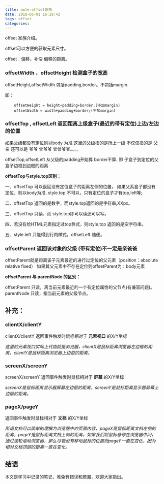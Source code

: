 ```yaml
---
title: note-offset家族
date: 2018-06-01 16:29:42
tags: offset
categories:
---
```


offset 家族介绍。

offset可以方便的获取元素尺寸。

<!--more-->

offset：偏移，补偿  偏移的距离。

### offsetWidth ，offsetHeight  检测盒子的宽高

offsetHeight,offsetWidth 包括padding,border。不包括margin.

即：
```
    offsetHeight = height+padding+border;(不加margin)  
    offsetWidth = width+padding+border;(不加margin)  
```


### offsetTop , offsetLeft   返回距离上级盒子(最近的带有定位)上边/左边的位置

如果父级都没有定位则以body 为准
这里的父级指的是所上一级 不仅仅指的是 父亲 还可以是 爷爷 曾爷爷 曾曾爷爷。。。。

offsetTop,offsetLeft 从父级的padding开始算 border不算.
即 子盒子到定位的父盒子边框到边框的距离

**offsetTop与style.top区别：**

一、offsetTop 可以返回没有定位盒子的距离左侧的位置，
    如果父系盒子都没有定位，则以body为准.
    style.top 不可以，只有定位的盒子才有top,left等;

二、offsetTop  返回的是数字，而style.top返回的是字符串,XXpx。

三、offsetTop 只读，而 style.top即可以读还可以写。

四、若没有给HTML元素指定过top样式，则style.top 返回的是空字符串。

五、style.left 只能得到行内样式，offsetLeft 随便。


### offsetParent  返回该对象的父级 (带有定位)不一定是亲爸爸

offsetParent就是距离该子元素最近的进行过定位的父元素（position：absolute  relative fixed）
如果其父元素中不存在定位则offsetParent为：body元素

**offsetParent 与 parentNode 的区别：**

offsetParent 只读，离当前元素最近的一个有定位属性的父节点(有兼容问题)。
parentNode 只读，指当前元素的父级节点。

## 补充：

### clientX/clientY

clientX/clientY 返回事件触发时鼠标相对于 **元素视口** 的X/Y坐标

*这里的元素视口实际上代指就是浏览器，clientX是鼠标距离浏览器左边框的距离，clientY是鼠标距离浏览器上边框的距离。*

### screenX/screenY

screenX/screenY  返回事件触发时鼠标相对于 **屏幕** 的X/Y坐标

*screenX是鼠标距离显示器屏幕左边框的距离，screenY是鼠标距离显示器屏幕上边框的距离。*

### pageX/pageY

返回事件触发时鼠标相对于 **文档** 的X/Y坐标

*所谓文档可以简单的理解为浏览器中的页面内容，pageX是鼠标距离文档左侧的距离，pageY是鼠标距离文档上侧的距离，如果我们将鼠标悬停在浏览器中间，通过滚轮滚动浏览器，那么尽管没有移动鼠标的位置而pageY一直在变化，因为相对文档顶部的距离一直在变化。*


## 结语

本文是学习中记录的笔记，难免有错误和疏漏，欢迎大家指出。





